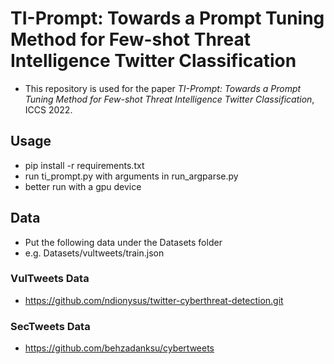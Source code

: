 # TI-Prompt: Towards a Prompt Tuning Method for Few-shot Threat Intelligence Twitter Classification
* This repository is used for the paper *TI-Prompt: Towards a Prompt Tuning Method for Few-shot Threat Intelligence 
Twitter Classification*, ICCS 2022.
## Usage
* pip install -r requirements.txt
* run ti_prompt.py with arguments in run_argparse.py
* better run with a gpu device
## Data
* Put the following data under the Datasets folder
* e.g. Datasets/vultweets/train.json
### VulTweets Data
* https://github.com/ndionysus/twitter-cyberthreat-detection.git
### SecTweets Data
* https://github.com/behzadanksu/cybertweets

